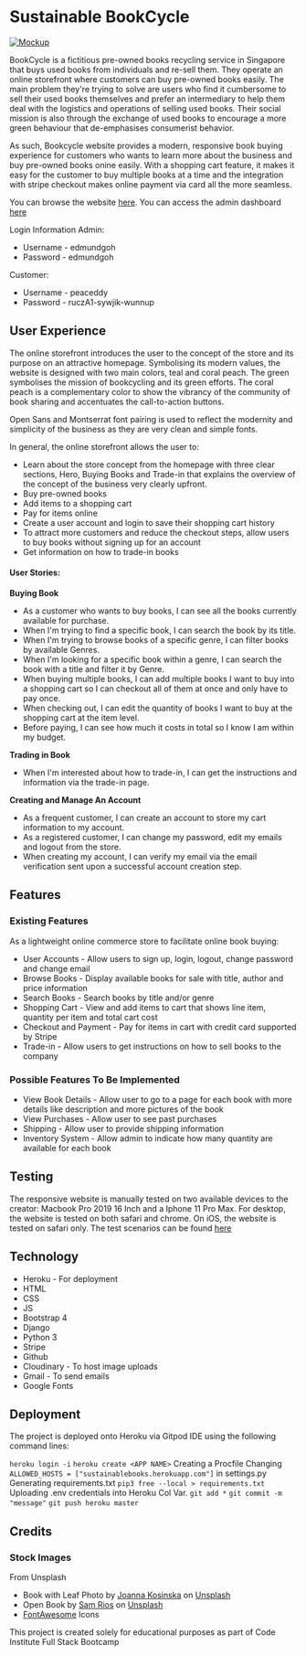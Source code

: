 # Sustainable BookCycle

[![Mockup](https://i.ibb.co/2qWsQg2/Read-Me-Intro-Picture.png)](https://i.ibb.co/2qWsQg2/Read-Me-Intro-Picture.png)

BookCycle is a fictitious pre-owned books recycling service in Singapore that buys used books from individuals and re-sell them. They operate an online storefront where customers can buy pre-owned books easily. The main problem they're trying to solve are users who find it cumbersome to sell their used books themselves and prefer an intermediary to help them deal with the logistics and operations of selling used books. Their social mission is also through the exchange of used books to encourage a more green behaviour that de-emphasises consumerist behavior. 

As such, Bookcycle website provides a modern, responsive book buying experience for customers who wants to learn more about the business and buy pre-owned books onine easily. With a shopping cart feature, it makes it easy for the customer to buy multiple books at a time and the integration with stripe checkout makes online payment via card all the more seamless. 

You can browse the website [here](https://sustainablebooks.herokuapp.com/).
You can access the admin dashboard [here](https://sustainablebooks.herokuapp.com/) 

Login Information
Admin:
* Username - edmundgoh
* Password - edmundgoh 

Customer:
* Username - peaceddy 
* Password - ruczA1-sywjik-wunnup

## User Experience

The online storefront introduces the user to the concept of the store and its purpose on an attractive homepage. Symbolising its modern values, the website is designed with two main colors, teal and coral peach. The green symbolises the mission of bookcycling and its green efforts. The coral peach is a complementary color to show the vibrancy of the community of book sharing and accentuates the call-to-action buttons. 

Open Sans and Montserrat font pairing is used to reflect the modernity and simplicity of the business as they are very clean and simple fonts. 

In general, the online storefront allows the user to: 
* Learn about the store concept from the homepage with three clear sections, Hero, Buying Books and Trade-in that explains the overview of the concept of the business very clearly upfront. 
* Buy pre-owned books 
* Add items to a shopping cart 
* Pay for items online 
* Create a user account and login to save their shopping cart history 
* To attract more customers and reduce the checkout steps, allow users to buy books without signing up for an account 
* Get information on how to trade-in books 

#### User Stories:
__Buying Book__ 
* As a customer who wants to buy books, I can see all the books currently available for purchase. 
* When I'm trying to find a specific book, I can search the book by its title. 
* When I'm trying to browse books of a specific genre, I can filter books by available Genres. 
* When I'm looking for a specific book within a genre, I can search the book with a title and filter it by Genre. 
* When buying multiple books, I can add multiple books I want to buy into a shopping cart so I can checkout all of them at once and only have to pay once. 
* When checking out, I can edit the quantity of books I want to buy at the shopping cart at the item level. 
* Before paying, I can see how much it costs in total so I know I am within my budget. 

__Trading in Book__
* When I'm interested about how to trade-in, I can get the instructions and information via the trade-in page. 

__Creating and Manage An Account__
* As a frequent customer, I can create an account to store my cart information to my account. 
* As a registered customer, I can change my password, edit my emails and logout from the store. 
* When creating my account, I can verify my email via the email verification sent upon a successful account creation step. 

## Features

### Existing Features

As a lightweight online commerce store to facilitate online book buying: 
* User Accounts - Allow users to sign up, login, logout, change password and change email 
* Browse Books - Display available books for sale with title, author and price information 
* Search Books - Search books by title and/or genre 
* Shopping Cart - View and add items to cart that shows line item, quantity per item and total cart cost 
* Checkout and Payment - Pay for items in cart with credit card supported by Stripe 
* Trade-in - Allow users to get instructions on how to sell books to the company 
 
 ### Possible Features To Be Implemented 
 * View Book Details - Allow user to go to a page for each book with more details like description and more pictures of the book 
 * View Purchases - Allow user to see past purchases 
 * Shipping - Allow user to provide shipping information 
 * Inventory System - Allow admin to indicate how many quantity are available for each book 
 
## Testing 

The responsive website is manually tested on two available devices to the creator: Macbook Pro 2019 16 Inch and a Iphone 11 Pro Max. 
For desktop, the website is tested on both safari and chrome. 
On iOS, the website is tested on safari only. 
The test scenarios can be found [here](https://docs.google.com/spreadsheets/d/1_0fRuHt0z8NrkiBz9JV5g0neqFOq3Fwk53Xs__CqkZU/edit?usp=sharing)

## Technology

* Heroku - For deployment 
* HTML
* CSS 
* JS
* Bootstrap 4
* Django
* Python 3
* Stripe
* Github
* Cloudinary - To host image uploads
* Gmail - To send emails
* Google Fonts

## Deployment

The project is deployed onto Heroku via Gitpod IDE using the following command lines: 

`heroku login -i`
`heroku create <APP NAME>`
Creating a Procfile
Changing `ALLOWED_HOSTS = ["sustainablebooks.herokuapp.com"]` in settings.py
Generating requirements.txt `pip3 free --local > requirements.txt`
Uploading .env credentials into Heroku Col Var. 
`git add *`
`git commit -m "message"`
`git push heroku master`

## Credits

### Stock Images ###
From Unsplash
* Book with Leaf Photo by [Joanna Kosinska](https://unsplash.com/@joannakosinska?utm_source=unsplash&amp;utm_medium=referral&amp;utm_content=creditCopyText) on [Unsplash](https://unsplash.com/s/photos/books-green?utm_source=unsplash&amp;utm_medium=referral&amp;utm_content=creditCopyText")
* Open Book by [Sam Rios](https://unsplash.com/@joannakosinska?utm_source=unsplash&amp;utm_medium=referral&amp;utm_content=creditCopyText) on [Unsplash](https://unsplash.com/s/photos/books-green?utm_source=unsplash&amp;utm_medium=referral&amp;utm_content=creditCopyText")
* [FontAwesome](https://fontawesome.com/) Icons 

This project is created solely for educational purposes as part of Code Institute Full Stack Bootcamp

